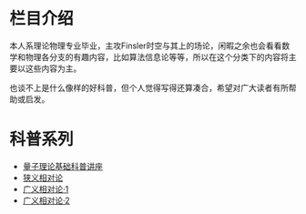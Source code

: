 # 栏目介绍

本人系理论物理专业毕业，主攻Finsler时空与其上的场论，闲暇之余也会看看数学和物理各分支的有趣内容，比如算法信息论等等，所以在这个分类下的内容将主要以这些内容为主。

也谈不上是什么像样的好科普，但个人觉得写得还算凑合，希望对广大读者有所帮助或启发。

# 科普系列

-	[量子理论基础科普讲座](/page/popsci/quantum1)
-	[狭义相对论](/article/science/physics/kpsr.mu)
-	[广义相对论·1](/article/science/physics/kpgr1.mu)
-	[广义相对论·2](/article/science/physics/kpgr2.mu)